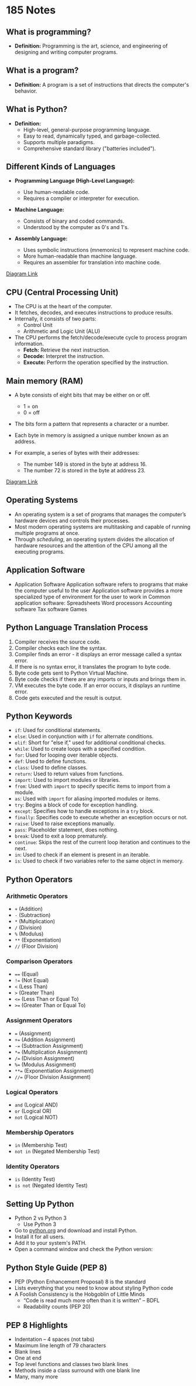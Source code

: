 # 185 Notes

## What is programming?

- **Definition:** Programming is the art, science, and engineering of designing and writing computer programs.

## What is a program?

- **Definition:** A program is a set of instructions that directs the computer's behavior.

## What is Python?

- **Definition:**
    - High-level, general-purpose programming language.
    - Easy to read, dynamically typed, and garbage-collected.
    - Supports multiple paradigms.
    - Comprehensive standard library ("batteries included").

## Different Kinds of Languages

- **Programming Language (High-Level Language):** 
  - Use human-readable code.
  - Requires a compiler or interpreter for execution.
  
- **Machine Language:**
  - Consists of binary and coded commands.
  - Understood by the computer as 0's and 1's.
  
- **Assembly Language:**
  - Uses symbolic instructions (mnemonics) to represent machine code.
  - More human-readable than machine language.
  - Requires an assembler for translation into machine code.

[Diagram Link](https://prnt.sc/0yoAdPcZFcMK)

## CPU (Central Processing Unit)

- The CPU is at the heart of the computer.
- It fetches, decodes, and executes instructions to produce results.
- Internally, it consists of two parts:
  - Control Unit
  - Arithmetic and Logic Unit (ALU)
- The CPU performs the fetch/decode/execute cycle to process program information.
  - **Fetch:** Retrieve the next instruction.
  - **Decode:** Interpret the instruction.
  - **Execute:** Perform the operation specified by the instruction.

## Main memory (RAM)

- A byte consists of eight bits that may be either on or off.
  - 1 = on
  - 0 = off
- The bits form a pattern that represents a character or a number.
- Each byte in memory is assigned a unique number known as an address.

- For example, a series of bytes with their addresses:
  - The number 149 is stored in the byte at address 16.
  - The number 72 is stored in the byte at address 23.

[Diagram Link](https://prnt.sc/bWuIHPqR1NfY)

## Operating Systems

- An operating system is a set of programs that manages the computer’s hardware devices and controls their processes.
- Most modern operating systems are multitasking and capable of running multiple programs at once.
- Through *scheduling*, an operating system divides the allocation of hardware resources and the attention of the CPU among all the executing programs.

## Application Software

- Application Software
Application software refers to programs that make the computer useful to the user
Application software provides a more specialized type of environment for the user to work in
Common application software:
Spreadsheets
Word processors
Accounting software
Tax software
Games

## Python Language Translation Process
 1. Compiler receives the source code.
 2. Compiler checks each line the syntax.
 3. Compiler finds an error - it displays an error message called a syntax error.
 4. If there is no syntax error, it translates the program to byte code.
 5. Byte code gets sent to Python Virtual Machine.
 6. Byte code checks if there are any imports or inputs and brings them in.
 7. VM executes the byte code. If an error occurs, it displays an runtime error.
 8. Code gets executed and the result is output.

## Python Keywords

- `if`: Used for conditional statements.
- `else`: Used in conjunction with `if` for alternate conditions.
- `elif`: Short for "else if," used for additional conditional checks.
- `while`: Used to create loops with a specified condition.
- `for`: Used for looping over iterable objects.
- `def`: Used to define functions.
- `class`: Used to define classes.
- `return`: Used to return values from functions.
- `import`: Used to import modules or libraries.
- `from`: Used with `import` to specify specific items to import from a module.
- `as`: Used with `import` for aliasing imported modules or items.
- `try`: Begins a block of code for exception handling.
- `except`: Specifies how to handle exceptions in a `try` block.
- `finally`: Specifies code to execute whether an exception occurs or not.
- `raise`: Used to raise exceptions manually.
- `pass`: Placeholder statement, does nothing.
- `break`: Used to exit a loop prematurely.
- `continue`: Skips the rest of the current loop iteration and continues to the next.
- `in`: Used to check if an element is present in an iterable.
- `is`: Used to check if two variables refer to the same object in memory.

## Python Operators

### Arithmetic Operators
- `+` (Addition)
- `-` (Subtraction)
- `*` (Multiplication)
- `/` (Division)
- `%` (Modulus)
- `**` (Exponentiation)
- `//` (Floor Division)

### Comparison Operators
- `==` (Equal)
- `!=` (Not Equal)
- `<` (Less Than)
- `>` (Greater Than)
- `<=` (Less Than or Equal To)
- `>=` (Greater Than or Equal To)

### Assignment Operators
- `=` (Assignment)
- `+=` (Addition Assignment)
- `-=` (Subtraction Assignment)
- `*=` (Multiplication Assignment)
- `/=` (Division Assignment)
- `%=` (Modulus Assignment)
- `**=` (Exponentiation Assignment)
- `//=` (Floor Division Assignment)

### Logical Operators
- `and` (Logical AND)
- `or` (Logical OR)
- `not` (Logical NOT)

### Membership Operators
- `in` (Membership Test)
- `not in` (Negated Membership Test)

### Identity Operators
- `is` (Identity Test)
- `is not` (Negated Identity Test)

## Setting Up Python

- Python 2 vs Python 3
  - Use Python 3
- Go to [python.org](https://www.python.org/) and download and install Python.
- Install it for all users.
- Add it to your system's PATH.
- Open a command window and check the Python version:

## Python Style Guide (PEP 8)
 - PEP (Python Enhancement Proposal) 8 is the standard
 - Lists everything that you need to know about styling Python code
 - A Foolish Consistency is the Hobgoblin of Little Minds
    - “Code is read much more often than it is written” – BDFL 
    - Readability counts (PEP 20)

## PEP 8 Highlights
  - Indentation – 4 spaces (not tabs)
  - Maximum line length of 79 characters
  - Blank lines
  - One at end
  - Top level functions and classes two blank lines
  - Methods inside a class surround with one blank line
  - Many, many more

